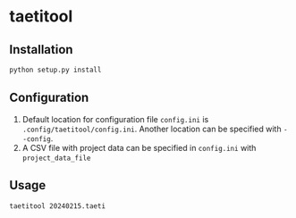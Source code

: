 # taetitool

## Installation

```sh
python setup.py install
```

## Configuration

1. Default location for configuration file `config.ini` is `.config/taetitool/config.ini`. Another location can be specified with `--config`.
2. A CSV file with project data can be specified in `config.ini` with `project_data_file`

## Usage

```sh
taetitool 20240215.taeti
```
